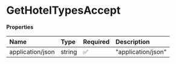 # GetHotelTypesAccept

**Properties**

| Name             | Type   | Required | Description        |
| :--------------- | :----- | :------- | :----------------- |
| application/json | string | ✅       | "application/json" |

<!-- This file was generated by liblab | https://liblab.com/ -->
